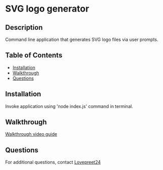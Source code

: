 # SVG logo generator
  
  ## Description
  Command line application that generates SVG logo files via user prompts.
  
  ## Table of Contents
  - [Installation](#installation)
  - [Walkthrough](#walktrhough)
  - [Questions](#questions)
  
  ## Installation
  Invoke application using 'node index.js' command in terminal.

  ## Walkthrough
  [Walkthrough video guide](https://drive.google.com/file/d/1-gK0uAdC36zCh3GPcJ10Pb6zKPvNLqxb/view)

  ## Questions
  For additional questions, contact [Lovepreet24](https://github.com/Lovepreet24)